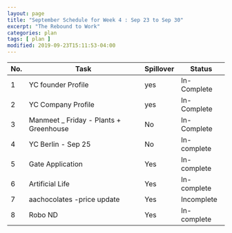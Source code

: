 ```yaml
---
layout: page
title: "September Schedule for Week 4 : Sep 23 to Sep 30"
excerpt: "The Rebound to Work"
categories: plan
tags: [ plan ]
modified: 2019-09-23T15:11:53-04:00
---
```



| No. | Task | Spillover | Status |
|-------|--------|---------|---------|
| 1 | YC founder Profile | yes | In-Complete |
| 2 | YC Company Profile |  yes | In-Complete |
| 3 | Manmeet _ Friday - Plants + Greenhouse |  No | In-Complete |
| 4 | YC Berlin - Sep 25 | No | In-complete |
| 5 | Gate Application | Yes | In-complete |
| 6 | Artificial Life | Yes | In-complete|
| 7 | aachocolates -price update| Yes| Incomplete|
| 8 | Robo ND | Yes | In-complete|
